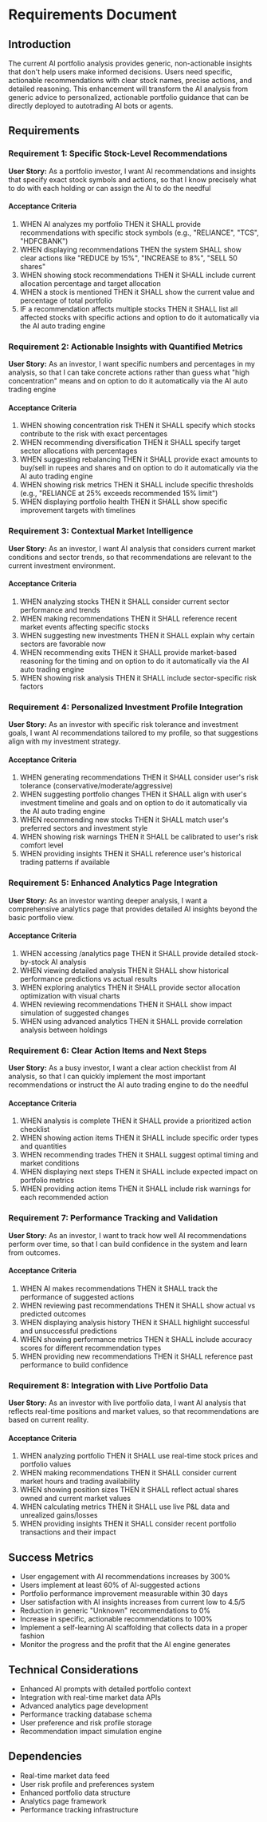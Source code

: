 # Requirements Document

## Introduction

The current AI portfolio analysis provides generic, non-actionable insights that don't help users make informed decisions. Users need specific, actionable recommendations with clear stock names, precise actions, and detailed reasoning. This enhancement will transform the AI analysis from generic advice to personalized, actionable portfolio guidance that can be directly deployed to autotrading AI bots or agents.

## Requirements

### Requirement 1: Specific Stock-Level Recommendations

**User Story:** As a portfolio investor, I want AI recommendations and insights that specify exact stock symbols and actions, so that I know precisely what to do with each holding or can assign the AI to do the needful

#### Acceptance Criteria

1. WHEN AI analyzes my portfolio THEN it SHALL provide recommendations with specific stock symbols (e.g., "RELIANCE", "TCS", "HDFCBANK")
2. WHEN displaying recommendations THEN the system SHALL show clear actions like "REDUCE by 15%", "INCREASE to 8%", "SELL 50 shares"
3. WHEN showing stock recommendations THEN it SHALL include current allocation percentage and target allocation
4. WHEN a stock is mentioned THEN it SHALL show the current value and percentage of total portfolio
5. IF a recommendation affects multiple stocks THEN it SHALL list all affected stocks with specific actions and option to do it automatically via the AI auto trading engine

### Requirement 2: Actionable Insights with Quantified Metrics

**User Story:** As an investor, I want specific numbers and percentages in my analysis, so that I can take concrete actions rather than guess what "high concentration" means and on option to do it automatically via the AI auto trading engine

#### Acceptance Criteria

1. WHEN showing concentration risk THEN it SHALL specify which stocks contribute to the risk with exact percentages
2. WHEN recommending diversification THEN it SHALL specify target sector allocations with percentages
3. WHEN suggesting rebalancing THEN it SHALL provide exact amounts to buy/sell in rupees and shares and on option to do it automatically via the AI auto trading engine
4. WHEN showing risk metrics THEN it SHALL include specific thresholds (e.g., "RELIANCE at 25% exceeds recommended 15% limit")
5. WHEN displaying portfolio health THEN it SHALL show specific improvement targets with timelines

### Requirement 3: Contextual Market Intelligence

**User Story:** As an investor, I want AI analysis that considers current market conditions and sector trends, so that recommendations are relevant to the current investment environment.

#### Acceptance Criteria

1. WHEN analyzing stocks THEN it SHALL consider current sector performance and trends
2. WHEN making recommendations THEN it SHALL reference recent market events affecting specific stocks
3. WHEN suggesting new investments THEN it SHALL explain why certain sectors are favorable now
4. WHEN recommending exits THEN it SHALL provide market-based reasoning for the timing and on option to do it automatically via the AI auto trading engine
5. WHEN showing risk analysis THEN it SHALL include sector-specific risk factors

### Requirement 4: Personalized Investment Profile Integration

**User Story:** As an investor with specific risk tolerance and investment goals, I want AI recommendations tailored to my profile, so that suggestions align with my investment strategy.

#### Acceptance Criteria

1. WHEN generating recommendations THEN it SHALL consider user's risk tolerance (conservative/moderate/aggressive)
2. WHEN suggesting portfolio changes THEN it SHALL align with user's investment timeline and goals and on option to do it automatically via the AI auto trading engine
3. WHEN recommending new stocks THEN it SHALL match user's preferred sectors and investment style
4. WHEN showing risk warnings THEN it SHALL be calibrated to user's risk comfort level
5. WHEN providing insights THEN it SHALL reference user's historical trading patterns if available

### Requirement 5: Enhanced Analytics Page Integration

**User Story:** As an investor wanting deeper analysis, I want a comprehensive analytics page that provides detailed AI insights beyond the basic portfolio view.

#### Acceptance Criteria

1. WHEN accessing /analytics page THEN it SHALL provide detailed stock-by-stock AI analysis
2. WHEN viewing detailed analysis THEN it SHALL show historical performance predictions vs actual results
3. WHEN exploring analytics THEN it SHALL provide sector allocation optimization with visual charts
4. WHEN reviewing recommendations THEN it SHALL show impact simulation of suggested changes
5. WHEN using advanced analytics THEN it SHALL provide correlation analysis between holdings

### Requirement 6: Clear Action Items and Next Steps

**User Story:** As a busy investor, I want a clear action checklist from AI analysis, so that I can quickly implement the most important recommendations or instruct the AI auto trading engine to do the needful

#### Acceptance Criteria

1. WHEN analysis is complete THEN it SHALL provide a prioritized action checklist
2. WHEN showing action items THEN it SHALL include specific order types and quantities
3. WHEN recommending trades THEN it SHALL suggest optimal timing and market conditions
4. WHEN displaying next steps THEN it SHALL include expected impact on portfolio metrics
5. WHEN providing action items THEN it SHALL include risk warnings for each recommended action

### Requirement 7: Performance Tracking and Validation

**User Story:** As an investor, I want to track how well AI recommendations perform over time, so that I can build confidence in the system and learn from outcomes.

#### Acceptance Criteria

1. WHEN AI makes recommendations THEN it SHALL track the performance of suggested actions
2. WHEN reviewing past recommendations THEN it SHALL show actual vs predicted outcomes
3. WHEN displaying analysis history THEN it SHALL highlight successful and unsuccessful predictions
4. WHEN showing performance metrics THEN it SHALL include accuracy scores for different recommendation types
5. WHEN providing new recommendations THEN it SHALL reference past performance to build confidence

### Requirement 8: Integration with Live Portfolio Data

**User Story:** As an investor with live portfolio data, I want AI analysis that reflects real-time positions and market values, so that recommendations are based on current reality.

#### Acceptance Criteria

1. WHEN analyzing portfolio THEN it SHALL use real-time stock prices and portfolio values
2. WHEN making recommendations THEN it SHALL consider current market hours and trading availability
3. WHEN showing position sizes THEN it SHALL reflect actual shares owned and current market values
4. WHEN calculating metrics THEN it SHALL use live P&L data and unrealized gains/losses
5. WHEN providing insights THEN it SHALL consider recent portfolio transactions and their impact

## Success Metrics

- User engagement with AI recommendations increases by 300%
- Users implement at least 60% of AI-suggested actions
- Portfolio performance improvement measurable within 30 days
- User satisfaction with AI insights increases from current low to 4.5/5
- Reduction in generic "Unknown" recommendations to 0%
- Increase in specific, actionable recommendations to 100%
- Implement a self-learning AI scaffolding that collects data in a proper fashion
- Monitor the progress and the profit that the AI engine generates


## Technical Considerations

- Enhanced AI prompts with detailed portfolio context
- Integration with real-time market data APIs
- Advanced analytics page development
- Performance tracking database schema
- User preference and risk profile storage
- Recommendation impact simulation engine

## Dependencies

- Real-time market data feed
- User risk profile and preferences system
- Enhanced portfolio data structure
- Analytics page framework
- Performance tracking infrastructure